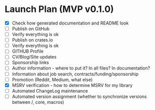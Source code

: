 # Launch Plan (MVP v0.1.0)

- [x] Check how generated documentation and README look
- [ ] Publish on GitHub
- [ ] Verify everything is ok
- [ ] Publish on crates.io  
- [ ] Verify everything is ok
- [ ] GITHUB Profile
- [ ] CV/Blog/Site updates
- [ ] Sponsorship links
- [ ] Author information - where to put it? In all files? In documentation?
- [ ] Information about job search, contracts/funding/sponsorship
- [ ] Promotion (Reddit, Medium, what else)
- [x] MSRV verification - how to determine MSRV for my library
- [ ] Automated ChangeLog maintenance
- [ ] Automated version assignment (whether to synchronize versions between /, core, macros)
